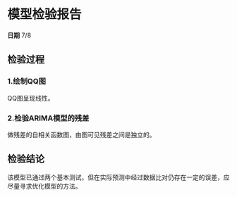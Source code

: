 # 模型检验报告

**日期**  7/8

## 检验过程

### 1.绘制QQ图

QQ图呈现线性。

### 2.检验ARIMA模型的残差

做残差的自相关函数图，由图可见残差之间是独立的。

## 检验结论

该模型已通过两个基本测试，但在实际预测中经过数据比对仍存在一定的误差，应尽量寻求优化模型的方法。